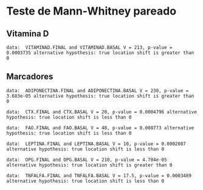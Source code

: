 # Teste de Mann-Whitney pareado

## Vitamina D

`data:  VITAMINAD.FINAL and VITAMINAD.BASAL
V = 213, p-value = 0.0003735
alternative hypothesis: true location shift is greater than 0`

## Marcadores
`data:  ADIPONECTINA.FINAL and ADIPONECTINA.BASAL
V = 230, p-value = 3.683e-05
alternative hypothesis: true location shift is greater than 0`

`data:  CTX.FINAL and CTX.BASAL
V = 20, p-value = 0.0004796
alternative hypothesis: true location shift is less than 0`

`data:  FAO.FINAL and FAO.BASAL
V = 48, p-value = 0.008773
alternative hypothesis: true location shift is less than 0`

`data:  LEPTINA.FINAL and LEPTINA.BASAL
V = 10, p-value = 0.0002087
alternative hypothesis: true location shift is less than 0`

`data:  OPG.FINAL and OPG.BASAL
V = 210, p-value = 4.704e-05
alternative hypothesis: true location shift is greater than 0`

`data:  TNFALFA.FINAL and TNFALFA.BASAL
V = 17.5, p-value = 0.0003489
alternative hypothesis: true location shift is less than 0`
